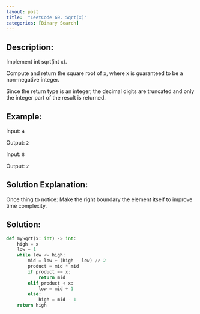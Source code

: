 ```yaml
---
layout: post
title:  "LeetCode 69. Sqrt(x)"
categories: [Binary Search]
---
```

## Description:
Implement int sqrt(int x).

Compute and return the square root of x, where x is guaranteed to be a non-negative integer.

Since the return type is an integer, the decimal digits are truncated and only the integer part of the result is returned.

## Example:
Input: `4`

Output: `2`

Input: `8`

Output: `2`

## Solution Explanation:
Once thing to notice: Make the right boundary the element itself to improve time complexity.

## Solution:
```python
def mySqrt(x: int) -> int:
    high = x
    low = 1
    while low <= high:
        mid = low + (high - low) // 2
        product = mid * mid
        if product == x:
            return mid
        elif product < x:
            low = mid + 1
        else:
            high = mid - 1
    return high
```
